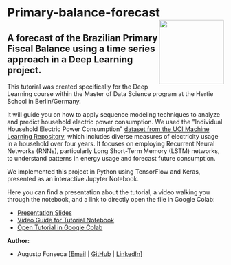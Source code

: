 # Primary-balance-forecast <img src="https://upload.wikimedia.org/wikipedia/commons/thumb/2/23/Hertie_School_of_Governance_logo.svg/1200px-Hertie_School_of_Governance_logo.svg.png" width="150px" align="right" />
## A forecast of the Brazilian Primary Fiscal Balance using a time series approach in a Deep Learning project.


This tutorial was created specifically for the Deep Learning course within the Master of Data Science program at the Hertie School in Berlin/Germany.

It will guide you on how to apply sequence modeling techniques to analyze and predict household electric power consumption. We used the "Individual Household Electric Power Consumption" [dataset from the UCI Machine Learning Repository](https://archive.ics.uci.edu/dataset/235/individual+household+electric+power+consumption), which includes diverse measures of electricity usage in a household over four years. It focuses on employing Recurrent Neural Networks (RNNs), particularly Long Short-Term Memory (LSTM) networks, to understand patterns in energy usage and forecast future consumption. 

We implemented this project in Python using TensorFlow and Keras, presented as an interactive Jupyter Notebook.

Here you can find a presentation about the tutorial, a video walking you through the notebook, and a link to directly open the file in Google Colab:

* [Presentation Slides](https://github.com/augustofonseca25/LSTM-time-series-tutorial/blob/main/presentation/LSTM%20-%20Tutorial.pdf)
* [Video Guide for Tutorial Notebook](https://drive.google.com/drive/folders/1nJDI_HRgL6rGRGpG3AUSxzsj_Ar-Y7NA?usp=sharing)
* [Open Tutorial in Google Colab](https://githubtocolab.com/augustofonseca25/LSTM-time-series-tutorial/blob/main/Final_Forecast_Tutorial.ipynb)

**Author:**

*   Augusto Fonseca [[Email](mailto:a.fonseca@students.hertie-school.org) | [GitHub](https://github.com/augustofonseca25) | [LinkedIn](https://www.linkedin.com/in/augustofonseca-brazil)]
